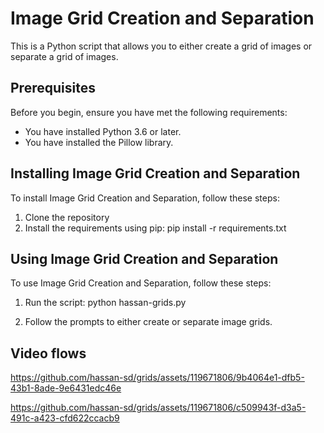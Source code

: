 # Image Grid Creation and Separation

This is a Python script that allows you to either create a grid of images or separate a grid of images.

## Prerequisites

Before you begin, ensure you have met the following requirements:

* You have installed Python 3.6 or later.
* You have installed the Pillow library. 

## Installing Image Grid Creation and Separation

To install Image Grid Creation and Separation, follow these steps:

1. Clone the repository
2. Install the requirements using pip:
  pip install -r requirements.txt

## Using Image Grid Creation and Separation

To use Image Grid Creation and Separation, follow these steps:

1. Run the script:
python hassan-grids.py

2. Follow the prompts to either create or separate image grids.

## Video flows



https://github.com/hassan-sd/grids/assets/119671806/9b4064e1-dfb5-43b1-8ade-9e6431edc46e



https://github.com/hassan-sd/grids/assets/119671806/c509943f-d3a5-491c-a423-cfd622ccacb9

